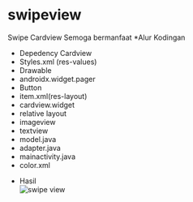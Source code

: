 # swipeview
Swipe Cardview
Semoga bermanfaat
*Alur Kodingan 
- Depedency Cardview
- Styles.xml (res-values)
- Drawable
- androidx.widget.pager
- Button
- item.xml(res-layout)
- cardview.widget
- relative layout
- imageview
- textview
- model.java
- adapter.java
- mainactivity.java
- color.xml
* Hasil <br>
![swipe view](https://user-images.githubusercontent.com/39976558/72067448-587ae400-3315-11ea-87af-72e28b74dcc0.gif)
